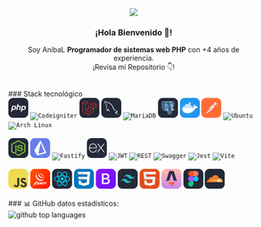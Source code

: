 <p align="center" width="300">
   <img align="center"  height="120" src="https://github-production-user-asset-6210df.s3.amazonaws.com/2625404/271164519-ed04fe4e-9689-4c18-83e1-4651753e7895.png" />
   <h3 align="center">¡Hola Bienvenido 👋!</h3>
</p>

<p align="center">Soy AnibaL <strong>Programador de sistemas web PHP</strong> con +4 años de experiencia.<br />¡Revisa mi Repositorio 👇!</p>
<br />
### Stack tecnológico
<div>
	<code><img width="40" src="https://github.com/tandpfun/skill-icons/raw/main/icons/PHP-Dark.svg" alt="PHP" title="PHP"/></code>
   <code><img width="40" src="https://www.svgrepo.com/show/353579/codeigniter.svg" alt="Codeigniter" title="Codeigniter"/></code>
	<code><img width="40" src="https://github.com/tandpfun/skill-icons/raw/main/icons/Laravel-Dark.svg" alt="Laravel" title="Laravel"/></code>
   <code><img width="40" src="https://github.com/tandpfun/skill-icons/raw/main/icons/MySQL-Dark.svg" alt="MySQL" title="MySQL"/></code>
	<code><img width="40" src="https://github.com/marwin1991/profile-technology-icons/assets/136815194/3c698a4f-84e4-4849-a900-476b14311634" alt="MariaDB" title="MariaDB"/></code>
   <code><img width="40" src="https://github.com/tandpfun/skill-icons/raw/main/icons/PostgreSQL-Dark.svg" alt="PostgreSQL" title="PostgreSQL"/></code>
	<code><img width="40" src="https://github.com/tandpfun/skill-icons/raw/main/icons/Docker.svg" alt="Docker" title="Docker"/></code>
   <code><img width="40" src="https://github.com/tandpfun/skill-icons/raw/main/icons/Postman.svg" alt="Postman" title="Postman"/></code>
   <code><img width="40" src="https://user-images.githubusercontent.com/25181517/186884153-99edc188-e4aa-4c84-91b0-e2df260ebc33.png" alt="Ubuntu" title="Ubuntu"/></code>
   <code><img width="40" src="https://user-images.githubusercontent.com/25181517/186884156-e63da389-f3e1-4dca-a6c1-d76e886ba22a.png" alt="Arch Linux" title="Arch Linux"/></code>
   
</div>
<br />
<div>
	<code><img width="40" src="https://github.com/tandpfun/skill-icons/raw/main/icons/NodeJS-Dark.svg" alt="Node.js" title="Node.js"/></code>
   <code><img width="40" src="https://github.com/tandpfun/skill-icons/raw/main/icons/Prisma.svg" alt="Prisma" title="Prisma"/></code>
	<code><img width="40" src="https://user-images.githubusercontent.com/46967826/235814699-7bf7e5ce-19d1-469b-9efe-fe89412349d8.png" alt="Fastify" title="Fastify"/></code>
	<code><img width="40" src="https://github.com/tandpfun/skill-icons/raw/main/icons/ExpressJS-Dark.svg" alt="Express" title="Express"/></code>
   <code><img width="40" src="https://portafolio.anibalcayetano.com/imagenes/portafolio/jwt.svg" alt="JWT" title="JWT"/></code>
	<code><img width="40" src="https://user-images.githubusercontent.com/25181517/192107858-fe19f043-c502-4009-8c47-476fc89718ad.png" alt="REST" title="REST"/></code>
	<code><img width="40" src="https://user-images.githubusercontent.com/25181517/186711335-a3729606-5a78-4496-9a36-06efcc74f800.png" alt="Swagger" title="Swagger"/></code>
	<code><img width="40" src="https://user-images.githubusercontent.com/25181517/187955005-f4ca6f1a-e727-497b-b81b-93fb9726268e.png" alt="Jest" title="Jest"/></code>
	<code><img width="40" src="https://github.com/marwin1991/profile-technology-icons/assets/62091613/b40892ef-efb8-4b0e-a6b5-d1cfc2f3fc35" alt="Vite" title="Vite"/></code>
</div>
<br />
<div>
   <code><img width="40" src="https://github.com/tandpfun/skill-icons/blob/main/icons/JavaScript.svg" alt="JS" title="JS"/></code>
   <code><img width="40" src="https://github.com/tandpfun/skill-icons/raw/main/icons/JQuery.svg" alt="JQuery" title="JQuery"/></code>
   <code><img width="40" src="https://github.com/tandpfun/skill-icons/raw/main/icons/React-Dark.svg" alt="ReactJS" title="ReactJS"/></code>
   <code><img width="40" src="https://github.com/tandpfun/skill-icons/raw/main/icons/CSS.svg" alt="CSS" title="CSS"/></code>
	<code><img width="40" src="https://github.com/tandpfun/skill-icons/raw/main/icons/Bootstrap.svg" alt="Boostrap" title="Boostrap"/></code>
   <code><img width="40" src="https://github.com/tandpfun/skill-icons/raw/main/icons/TailwindCSS-Dark.svg" alt="Tailwind" title="Tailwind"/></code>
	<code><img width="40" src="https://github.com/tandpfun/skill-icons/raw/main/icons/HTML.svg" alt="HTML" title="HTML"/></code>   
	<code><img width="40" src="https://github.com/tandpfun/skill-icons/raw/main/icons/Astro.svg" alt="Astro" title="Astro"/></code>
   <code><img width="40" src="https://github.com/tandpfun/skill-icons/raw/main/icons/Figma-Dark.svg" alt="Astro" title="Astro"/></code>
   <code><img width="40" src="https://github.com/tandpfun/skill-icons/raw/main/icons/Cloudflare-Dark.svg" alt="CloudFlare" title="CloudFlare"/></code>
</div>
<br />
### 📊 GitHub datos estadísticos:
<br />
<img  width=450 src="https://github-readme-stats.vercel.app/api/top-langs/?username=loxi1&amp;theme=default&amp;show_icons=true&amp;hide_border=false&amp;layout=compact" alt="github top languages">

<!--!

**loxi1/loxi1** is a ✨ _special_ ✨ repository because its `README.md` (this file) appears on your GitHub profile.

Here are some ideas to get you started:

- 🔭 I’m currently working on ...
- 🌱 I’m currently learning ...
- 👯 I’m looking to collaborate on ...
- 🤔 I’m looking for help with ...
- 💬 Ask me about ...
- 📫 How to reach me: ...
- 😄 Pronouns: ...
- ⚡ Fun fact: ...
- 
-->
